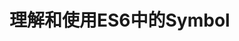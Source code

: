 <!--
 * @Author: tim
 * @Date: 2020-05-13 12:00:19
 * @LastEditors: tim
 * @LastEditTime: 2020-05-13 12:02:31
 * @Description: https://www.jianshu.com/p/f40a77bbd74e
 -->

# 理解和使用ES6中的Symbol
